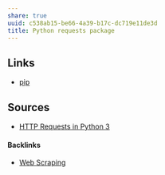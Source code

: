 ```yaml
---
share: true
uuid: c538ab15-be66-4a39-b17c-dc719e11de3d
title: Python requests package
---
```

## Links

* [pip](/281aeb90-8a3a-4a12-ac70-4f0f56efa762)

## Sources

* [HTTP Requests in Python 3](https://www.twilio.com/blog/2016/12/http-requests-in-python-3.html)

#### Backlinks

* [Web Scraping](/a4d5154b-6474-4bb6-8a82-ed04bfc722ab)